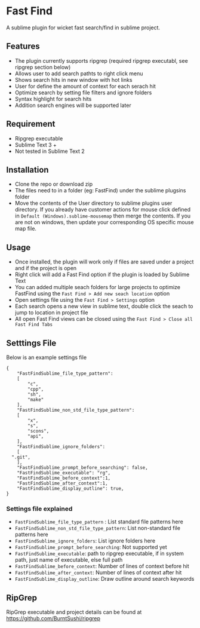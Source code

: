 # Fast Find
A sublime plugin for wicket fast search/find in sublime project. 

## Features
* The plugin currently supports ripgrep (required ripgrep executabl, see ripgrep section below)
* Allows user to add search pathts to right click menu
* Shows search hits in new window with hot links
* User for define the amount of context for each serach hit
* Optimize search by setting file filters and ignore folders
* Syntax highlight for search hits
* Addition search engines will be supported later

## Requirement
* Ripgrep executable
* Sublime Text 3 +
* Not tested in Sublime Text 2

## Installation
* Clone the repo or download zip
* The files need to in a folder (eg: FastFind) under the sublime plugsins folder 
* Move the contents of the User directory to sublime plugins user directory. If you already have customer actions for mouse click defined in ```Default (Windows).sublime-mousemap``` then merge the contents. If you are not on windows, then update your corresponding OS specific mouse map file.

## Usage
* Once installed, the plugin will work only if files are saved under a project and if the project is open
* Right click will add a Fast Find option if the plugin is loaded by Sublime Text
* You can added multiple seach folders for large projects to optimize FastFind using the ```Fast Find > Add new seach location``` option
* Open settings file using the ```Fast Find > Settings``` option
* Each search opens a new view in sublime text, double click the seach to jump to location in project file
* All open Fast Find views can be closed using the ```Fast Find > Close all Fast Find Tabs```

## Setttings File
Below is an example settings file
```
{
	"FastFindSublime_file_type_pattern":
	[
		"c",
		"cpp",
		"sh",
		"make"
	],
	"FastFindSublime_non_std_file_type_pattern":
	[
		"x",
		"s",
		"scons",
		"api",
	],
	"FastFindSublime_ignore_folders":
	[
  ".git",
	],
	"FastFindSublime_prompt_before_searching": false,
	"FastFindSublime_executable": "rg",
	"FastFindSublime_before_context":1,
	"FastFindSublime_after_context":1,
	"FastFindSublime_display_outline": true,
}
```
### Settings file explained
* ```FastFindSublime_file_type_pattern``` : List standard file patterns here
* ```FastFindSublime_non_std_file_type_pattern```: List non-standard file patterns here
* ```FastFindSublime_ignore_folders```: List ignore folders here
* ```FastFindSublime_prompt_before_searching```: Not supported yet
* ```FastFindSublime_executable```: path to ripgrep executable, if in system path, just name of executable, else full path
* ```FastFindSublime_before_context```: Number of lines of context before hit
* ```FastFindSublime_after_context```: Number of lines of context after hit
* ```FastFindSublime_display_outline```: Draw outline around search keywords
## RipGrep
RipGrep executable and project details can be found at https://github.com/BurntSushi/ripgrep
